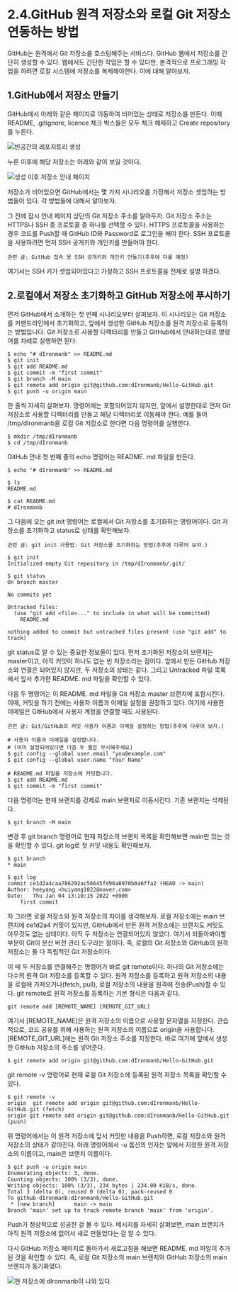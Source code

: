 # 2.4.GitHub 원격 저장소와 로컬 Git 저장소 연동하는 방법
 
 GitHub는 원격에서 Git 저장소를 호스팅해주는 서비스다. GitHub 웹에서 저장소를 간단히 생성할 수 있다. 웹에서도 간단한 작업은 할 수 있다만, 본격적으로 프로그래밍 작업을 하려면 로컬 시스템에 저장소를 복제해야한다. 이에 대해 알아보자.


 ## 1.GitHub에서 저장소 만들기

GitHub에서 아래와 같은 페이지로 이동하여 비어있는 상태로 저장소를 만든다. 이때 README, .gitignore, licence 체크 박스들은 모두 체크 해제하고 Create repository를 누른다. 

![빈공간의 레포지토리  생성](./image_files/001_001.jpg)

누른 이후에 해당 저장소는 아래와 같이 보일 것이다.

![생성 이후 저장소 안내 페이지](./image_files/001_002.jpg)

저장소가 비어있으면 GitHub에서는 몇 가지 시나리오를 가정해서 저장소 셋업하는 방법들이 있다. 각 방법들에 대해서 알아보자. 

그 전에 잠시 안내 페이지 상단의 Git 저장소 주소를 알아두자. Git 저장소 주소는 HTTPS나 SSH 중 프로토콜 중 하나를 선택할 수 있다. HTTPS 프로토콜을 사용하는 경우 코드를 Push할 때 GitHub ID와 Password로 로그인을 해야 한다. SSH 프로토콜을 사용하려면 먼저 SSH 공개키와 개인키를 만들어야 한다.

    관련 글: GitHub 접속 용 SSH 공개키와 개인키 만들기(추후에 다룰 예정)

여기서는 SSH 키가 셋업되어있다고 가정하고 SSH 프로토콜을 전제로 설명 하겠다.


## 2.로컬에서 저장소 초기화하고 GitHub 저장소에 푸시하기

먼저 GitHub에서 소개하는 첫 번째 시나리오부터 살펴보자. 이 시나리오는 Git 저장소를 커맨드라인에서 초기화하고, 앞에서 생성한 GitHub 저장소를 원격 저장소로 등록하는 방법입니다. Git 저장소로 사용할 디렉터리를 만들고 GitHub에서 안내하는대로 명령어를 차례로 실행하면 된다.

```
$ echo "# dIronmanb" >> README.md
$ git init
$ git add README.md
$ git commit -m "first commit"
$ git branch -M main
$ git remote add origin git@github.com:dIronmanb/Hello-GitHub.git
$ git push -u origin main
```

한 줄씩 자세히 살펴보자. 명령어에는 포함되어있지 않지만, 앞에서 설명한대로 먼저 Git 저장소로 사용할 디렉터리를 만들고 해당 디렉터리로 이동해야 한다. 예를 들어 /tmp/dIronmanb을 로컬 Git 저장소로 한다면 다음 명령어를 실행한다.

```
$ mkdir /tmp/dIronmanb
$ cd /tmp/dIronmanb
```

GitHub 안내 첫 번째 줄의 echo 명령어는 README. md 파일을 만든다.

```
$ echo "# dIronmanb" >> README.md

$ ls
README.md

$ cat README.md
# dIronmanb
```

그 다음에 오는 git init 명령어는 로컬에서 Git 저장소를 초기화하는 명령어이다. Git 저장소를 초기화하고 status로 상태를 확인해보자.

    관련 글: git init 사용법: Git 저장소를 초기화하는 방법(추후에 다루어 보자.)

```
$ git init
Initialized empty Git repository in /tmp/dIronmanb/.git/

$ git status
On branch master

No commits yet

Untracked files:
  (use "git add <file>..." to include in what will be committed)
    README.md

nothing added to commit but untracked files present (use "git add" to track)
```

git status로 알 수 있는 중요한 정보들이 있다. 먼저 초기화된 저장소의 브랜치는 master이고, 아직 커밋이 하나도 없는 빈 저장소라는 점이다. 앞에서 만든 GitHub 저장소와 연결은 되어있지 않지만, 두 저장소의 상태는 같다. 그리고 Untracked 파일 목록에서 앞서 추가한 README. md 파일을 확인할 수 있다.

다음 두 명령어는 이 README. md 파일을 Git 저장소 master 브랜치에 포함시킨다. 이때, 커밋을 하기 전에는 사용자 이름과 이메일 설정을 권장하고 있다. 여기에 사용한 이메일은 GitHub에서 사용자 계정을 연결할 때도 사용된다.

    관련 글: Git/GitHub의 커밋 사용자 이름과 이메일 설정하는 방법(추후에 다루어 보자.)

```
# 사용자 이름과 이메일을 설정합니다.
# (이미 설정되어있다면 다음 두 줄은 무시해주세요)
$ git config --global user.email "you@example.com"
$ git config --global user.name "Your Name"

# README.md 파일을 저장소에 커밋합니다.
$ git add README.md
$ git commit -m "first commit"
```

다음 명령어는 현재 브랜치를 강제로 main 브랜치로 이동시킨다. 기존 브랜치는 삭제된다.
```
$ git branch -M main
```

변경 후 git branch 명령어로 현재 저장소의 브랜치 목록을 확인해보면 main만 있는 것을 확인할 수 있다. git log로 첫 커밋 내용도 확인해보자.
```
$ git branch
* main

$ git log
commit ce1d2a4caa706292ac56645fd96a8970b0a6ffa2 (HEAD -> main)
Author: heeyang <huiyang1022@naver.com>
Date:   Thu Jan 04 13:10:15 2022 +0900
    first commit
```

자 그러면 로컬 저장소와 원격 저장소의 차이를 생각해보자. 로컬 저장소에는 main 브랜치에 ce1d2a4 커밋이 있지만, GitHub에서 만든 원격 저장소에는 브랜치도 커밋도 아무것도 없는 상태이다. 아직 두 저장소는 연결되어있지 않았다. 여기서 되돌아봐야할 부분이 Git이 분산 버전 관리 도구라는 점이다. 즉, 로컬의 Git 저장소와 GitHub의 원격 저장소는 둘 다 독립적인 Git 저장소이다.

이 때 두 저장소를 연결해주는 명령어가 바로 git remote이다. 하나의 Git 저장소에는 다수의 원격 Git 저장소를 등록할 수 있다. 원격 저장소를 등록하고 원격 저장소의 내용을 로컬에 가져오거나(fetch, pull), 로컬 저장소의 내용을 원격에 전송(Push)할 수 있다. git remote로 원격 저장소를 등록하는 기본 형식은 다음과 같다.
```
git remote add [REMOTE_NAME] [REMOTE_GIT_URL]
```

여기서 [REMOTE_NAME]은 원격 저장소의 이름으로 사용할 문자열을 지정한다. 관습적으로, 코드 공유를 위해 사용하는 원격 저장소의 이름으로 origin을 사용합니다. [REMOTE_GIT_URL]에는 원격 Git 저장소 주소를 지정한다. 바로 여기에 앞에서 생성한 GitHub 저장소의 주소를 넣어준다.

```
$ git remote add origin git@github.com:dIronmanb/Hello-GitHub.git
```

git remote -v 명령어로 현재 로컬 Git 저장소에 등록된 원격 저장소 목록을 확인할 수 있다.
```
$ git remote -v
origin  git remote add origin git@github.com:dIronmanb/Hello-GitHub.git (fetch)
origin git remote add origin git@github.com:dIronmanb/Hello-GitHub.git (push)
```

위 명령어에서는 이 원격 저장소에 앞서 커밋만 내용을 Push하면, 로컬 저장소와 원격 저장소의 상태가 같아진다. 아래 명령어에서 -u 옵션의 인자는 앞에서 지정한 원격 저장소의 이름이고, main은 브랜치 이름이다.

```
$ git push -u origin main
Enumerating objects: 3, done.
Counting objects: 100% (3/3), done.
Writing objects: 100% (3/3), 234 bytes | 234.00 KiB/s, done.
Total 3 (delta 0), reused 0 (delta 0), pack-reused 0
To github-dIronmanb:dIronmanb/Hello-GitHub.git
 * [new branch]      main -> main
Branch 'main' set up to track remote branch 'main' from 'origin'.
```

Push가 정상적으로 성공한 걸 볼 수 있다. 메시지를 자세히 살펴보면, main 브랜치가 아직 원격 저장소에 없어서 새로 만들었다는 걸 알 수 있다.

다시 GitHub 저장소 페이지로 돌아가서 새로고침을 해보면 README. md 파일이 추가된 것을 확인할 수 있다. 즉, 로컬 Git 저장소의 main 브랜치와 GitHub 저장소의 main 브랜치가 동기화었다.

![현 저장소에 dIronmanb이 나와 있다.](./image_files/001_003.png)

